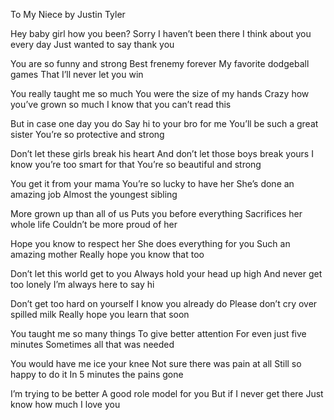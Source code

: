 To My Niece 
by Justin Tyler

Hey baby girl how you been? 
Sorry I haven’t been there 
I think about you every day 
Just wanted to say thank you 

You are so funny and strong 
Best frenemy forever 
My favorite dodgeball games 
That I’ll never let you win 

You really taught me so much 
You were the size of my hands 
Crazy how you’ve grown so much 
I know that you can’t read this 

But in case one day you do 
Say hi to your bro for me 
You’ll be such a great sister 
You’re so protective and strong 

Don’t let these girls break his heart 
And don’t let those boys break yours 
I know you’re too smart for that 
You’re so beautiful and strong 

You get it from your mama
You’re so lucky to have her 
She’s done an amazing job 
Almost the youngest sibling 

More grown up than all of us 
Puts you before everything 
Sacrifices her whole life 
Couldn’t be more proud of her

Hope you know to respect her 
She does everything for you 
Such an amazing mother 
Really hope you know that too 

Don’t let this world get to you 
Always hold your head up high 
And never get too lonely 
I’m always here to say hi 

Don’t get too hard on yourself 
I know you already do 
Please don’t cry over spilled milk 
Really hope you learn that soon 

You taught me so many things
To give better attention 
For even just five minutes 
Sometimes all that was needed 

You would have me ice your knee 
Not sure there was pain at all 
Still so happy to do it 
In 5 minutes the pains gone 

I’m trying to be better 
A good role model for you 
But if I never get there 
Just know how much I love you 
